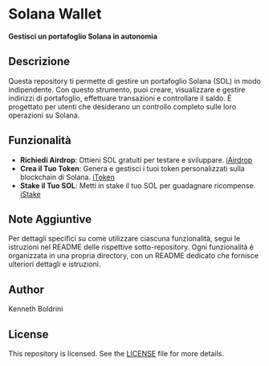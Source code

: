 # Solana Wallet

**Gestisci un portafoglio Solana in autonomia**

## Descrizione

Questa repository ti permette di gestire un portafoglio Solana (SOL) in modo indipendente. Con questo strumento, puoi creare, visualizzare e gestire indirizzi di portafoglio, effettuare transazioni e controllare il saldo. È progettato per utenti che desiderano un controllo completo sulle loro operazioni su Solana.

## Funzionalità

- **Richiedi Airdrop**: Ottieni SOL gratuiti per testare e sviluppare. [iAirdrop](./iAirdrop)
- **Crea il Tuo Token**: Genera e gestisci i tuoi token personalizzati sulla blockchain di Solana. [iToken](./iToken)
- **Stake il Tuo SOL**: Metti in stake il tuo SOL per guadagnare ricompense. [iStake](./iStake)

## Note Aggiuntive

Per dettagli specifici su come utilizzare ciascuna funzionalità, segui le istruzioni nel README delle rispettive sotto-repository. Ogni funzionalità è organizzata in una propria directory, con un README dedicato che fornisce ulteriori dettagli e istruzioni.


## Author
Kenneth Boldrini

## License
This repository is licensed. See the [LICENSE](./LICENSE) file for more details.